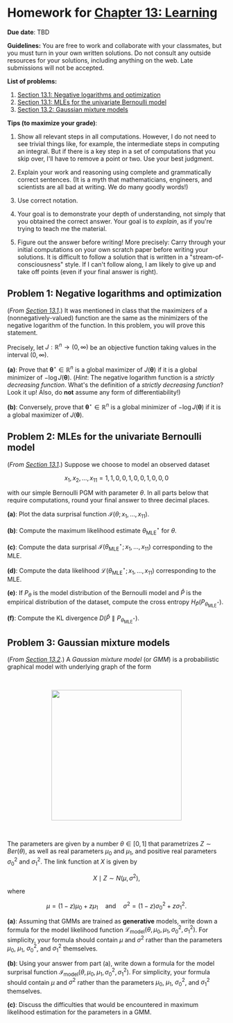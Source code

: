 # Homework for [Chapter 13: Learning](https://mml.johnmyersmath.com/stats-book/chapters/13-learning.html)

**Due date**: TBD

**Guidelines:** You are free to work and collaborate with your classmates, but you must turn in your own written solutions. Do not consult any outside resources for your solutions, including anything on the web. Late submissions will not be accepted.

**List of problems:**

1. [Section 13.1: Negative logarithms and optimization](#problem-1-negative-logarithms-and-optimization)
2. [Section 13.1: MLEs for the univariate Bernoulli model](#problem-2-mles-for-the-univariate-bernoulli-model)
3. [Section 13.2: Gaussian mixture models](#problem-3-gaussian-mixture-models)

 **Tips (to maximize your grade)**:
 
1. Show all relevant steps in all computations. However, I do not need to see trivial things like, for example, the intermediate steps in computing an integral. But if there is a key step in a set of computations that you skip over, I'll have to remove a point or two. Use your best judgment.

2. Explain your work and reasoning using complete and grammatically correct sentences. (It is a myth that mathematicians, engineers, and scientists are all bad at writing. We do many goodly words!)
 
3. Use correct notation.

4. Your goal is to demonstrate your depth of understanding, not simply that you obtained the correct answer. Your goal is to _explain_, as if you're trying to teach me the material.

5. Figure out the answer before writing! More precisely: Carry through your initial computations on your own scratch paper before writing your solutions.  It is difficult to follow a solution that is written in a "stream-of-consciousness" style. If I can't follow along, I am likely to give up and take off points (even if your final answer is right).


## Problem 1: Negative logarithms and optimization

(_From [Section 13.1](https://mml.johnmyersmath.com/stats-book/chapters/13-learning.html#a-first-look-at-likelihood-based-learning-objectives)_.) It was mentioned in class that the maximizers of a (nonnegatively-valued) function are the same as the minimizers of the negative logarithm of the function. In this problem, you will prove this statement.

Precisely, let $J:\mathbb{R}^n \to (0,\infty)$ be an objective function taking values in the interval $(0,\infty)$.

**(a)**: Prove that $\boldsymbol{\theta}^\star \in \mathbb{R}^n$ is a global maximizer of $J(\boldsymbol{\theta})$ if it is a global minimizer of $-\log{J(\boldsymbol{\theta})}$. (_Hint_: The negative logarithm function is a _strictly decreasing function_. What's the definition of a _strictly decreasing function_? Look it up! Also, do **not** assume any form of differentiability!)

**(b)**: Conversely, prove that $\boldsymbol{\theta}^\star \in \mathbb{R}^n$ is a global minimizer of $-\log{J(\boldsymbol{\theta})}$ if it is a global maximizer of $J(\boldsymbol{\theta})$.

## Problem 2: MLEs for the univariate Bernoulli model

(_From [Section 13.1](https://mml.johnmyersmath.com/stats-book/chapters/13-learning.html#a-first-look-at-likelihood-based-learning-objectives)_.) Suppose we choose to model an observed dataset

$$
x_1,x_2,\ldots,x_{11} = 1, 1, 0, 0, 1, 0, 0, 1, 0, 0, 0
$$

with our simple Bernoulli PGM with parameter $\theta$. In all parts below that require computations, round your final answer to three decimal places.

**(a)**: Plot the data surprisal function $\mathcal{I}(\theta;x_1,\ldots,x_{11})$.

**(b)**: Compute the maximum likelihood estimate $\theta^\star_\text{MLE}$ for $\theta$.

**(c)**: Compute the data surprisal $\mathcal{I}(\theta^\star_\text{MLE};x_1,\ldots,x_{11})$ corresponding to the MLE.

**(d)**: Compute the data likelihood $\mathcal{L}(\theta^\star_\text{MLE};x_1,\ldots,x_{11})$ corresponding to the MLE.

**(e)**: If $P_\theta$ is the model distribution of the Bernoulli model and $\hat{P}$ is the empirical distribution of the dataset, compute the cross entropy $H_{\hat{P}}(P_{\theta^\star_\text{MLE}})$.

**(f)**: Compute the KL divergence $D(\hat{P} \parallel P_{\theta^\star_\text{MLE}})$.

## Problem 3: Gaussian mixture models

(_From [Section 13.2](https://mml.johnmyersmath.com/stats-book/chapters/13-learning.html#general-mle)_.) A _Gaussian mixture model_ (or _GMM_) is a probabilistic graphical model with underlying graph of the form

&nbsp;
<p align="center">
<img src="https://raw.githubusercontent.com/jmyers7/stats-book-materials/main/img/gmm.svg" width="300" align="center">
</p>
&nbsp;

The parameters are given by a number $\theta\in [0,1]$ that parametrizes $Z \sim Ber(\theta)$, as well as real parameters $\mu_0$ and $\mu_1$, and positive real parameters $\sigma_0^2$ and $\sigma_1^2$. The link function at $X$ is given by

$$
X \mid Z \sim N(\mu,\sigma^2),
$$

where

$$
\mu = (1-z)\mu_0 + z \mu_1 \quad \text{and} \quad \sigma^2 = (1-z)\sigma_0^2 + z \sigma_1^2.
$$

**(a)**: Assuming that GMMs are trained as **generative** models, write down a formula for the model likelihood function $\mathcal{L}_\text{model}(\theta,\mu_0,\mu_1,\sigma_0^2,\sigma_1^2)$. For simplicity, your formula should contain $\mu$ and $\sigma^2$ rather than the parameters $\mu_0$, $\mu_1$, $\sigma_0^2$, and $\sigma_1^2$ themselves.

**(b)**: Using your answer from part (a), write down a formula for the model surprisal function $\mathcal{I}_\text{model}(\theta,\mu_0,\mu_1,\sigma_0^2,\sigma_1^2)$. For simplicity, your formula should contain $\mu$ and $\sigma^2$ rather than the parameters $\mu_0$, $\mu_1$, $\sigma_0^2$, and $\sigma_1^2$ themselves.

**(c)**: Discuss the difficulties that would be encountered in maximum likelihood estimation for the parameters in a GMM.